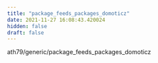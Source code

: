 ```yaml
---
title: "package_feeds_packages_domoticz"
date: 2021-11-27 16:08:43.420024
hidden: false
draft: false
---
```


ath79/generic/package_feeds_packages_domoticz

